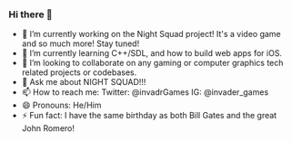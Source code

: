 ### Hi there 👋

- 🔭 I’m currently working on the Night Squad project! It's a video game and so much more!  Stay tuned!
- 🌱 I’m currently learning C++/SDL, and how to build web apps for iOS.
- 👯 I’m looking to collaborate on any gaming or computer graphics tech related projects or codebases.
- 💬 Ask me about NIGHT SQUAD!!!
- 📫 How to reach me: Twitter: @invadrGames  IG: @invader_games
- 😄 Pronouns: He/Him
- ⚡ Fun fact: I have the same birthday as both Bill Gates and the great John Romero!

